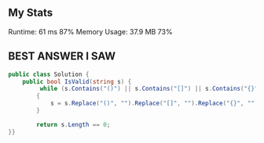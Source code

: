## My Stats

Runtime: 61 ms
87%
Memory Usage: 37.9 MB
73%

## BEST ANSWER I SAW

```csharp
public class Solution {
    public bool IsValid(string s) {
         while (s.Contains("()") || s.Contains("[]") || s.Contains("{}"))
        {
            s = s.Replace("()", "").Replace("[]", "").Replace("{}", "");
        }

        return s.Length == 0;
}}
```
